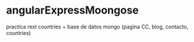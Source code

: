 # angularExpressMoongose
practica rest countries + base de datos mongo (pagina CC, blog, contacto, countries)
